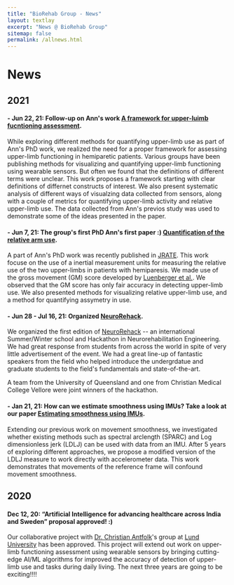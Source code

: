 ```yaml
---
title: "BioRehab Group - News"
layout: textlay
excerpt: "News @ BioRehab Group"
sitemap: false
permalink: /allnews.html
---
```


# News

## 2021

#### - **Jun 22, 21: Follow-up on Ann's work <a href="https://www.frontiersin.org/articles/10.3389/fnhum.2021.667509/full">A framework for upper-luimb fucntioning assessment</a>.**
While exploring different methods for quantifying upper-limb use as part of Ann's PhD work, we realized the need for a proper framework for assessing upper-limb functioning in hemiparetic patients. Various groups have been publishing methods for visualizing and quantifying upper-limb functioning using wearable sensors. But often we found that the definitions of different terms were unclear. This work proposes a framework starting with clear definitions of differnet constructs of interest. We also present systematic analysis of different ways of visualzing data collected from sensors, along with a couple of metrics for quantifying upper-limb activity and relative upper-limb use. The data collected from Ann's previos study was used to demonstrate some of the ideas presented in the paper.  

#### - **Jun 7, 21: The group's first PhD  Ann's first paper :) <a href="https://journals.sagepub.com/doi/full/10.1177/20556683211019694">Quantification of the relative arm use</a>.**
A part of Ann's PhD work was recently published in <a href="https://uk.sagepub.com/en-gb/eur/journal/journal-rehabilitation-and-assistive-technologies-engineering">JRATE</a>. This work focuse on the use of a inertial measurement units for measuring the relative use of the two upper-limbs in patients with hemiparesis. We made use of the gross movement (GM) score developed by <a href="https://link.springer.com/article/10.1007/s11517-016-1496-7">Luenberger et al.<a/>. We observed that the GM score has only fair accuracy in detecting upper-limb use. We also presented methods for visualizing relative upper-limb use, and a method for quantifying assymetry in use. 

#### - **Jun 28 - Jul 16, 21: Organized <a href="http://neurorehack.com">NeuroRehack</a>.**

We organized the first edition of <a href="http://neurorehack.com">NeuroRehack</a> -- an international Summer/Winter school and Hackathon in Neurorehabilitation Engineering. We had great response from students from across the world in spite of very little advertisement of the event. We had a great line-up of fantastic speakers from the field who helped introduce the undergrdatue and graduate students to the field's fundamentals and state-of-the-art. 

A team from the University of Queensland and one from Christian Medical College Vellore were joint winners of the hackathon.

#### - **Jan 21, 21: How can we estimate smoothness using IMUs? Take a look at our paper <a href="https://www.frontiersin.org/articles/10.3389/fbioe.2020.558771/full">Estimating smoothness using IMUs</a>.**

Extending our previous work on movement smoothness, we investigated whether existing methods such as spectral arclength (SPARC) and Log dimensionless jerk (LDLJ) can be used with data from an IMU. After 5 years of exploring different approaches, we propose a modified version of the LDLJ measure to work directly with accelerometer data. This work demonstrates that movements of the reference frame will confound movement smoothness.

## 2020
#### **Dec 12, 20: “Artificial Intelligence for advancing healthcare across India and Sweden” proposal approved! :)**

Our collaborative project with <a href="https://portal.research.lu.se/portal/en/persons/christian-antfolk(b8da39ee-4f0d-46c8-80da-0879b1f27e62).html">Dr. Christian Antfolk</a>'s group at <a href="https://www.lunduniversity.lu.se/">Lund University</a> has been approved. This project will extend out work on upper-limb functioning assessment using wearable sensors by bringing cutting-edge AI/ML algorithms for improved the accuracy of detection of upper-limb use and tasks during daily living. The next three years are going to be exciting!!!!
